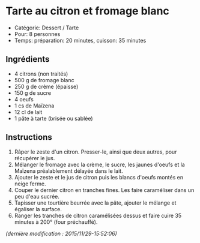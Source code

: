 # Tarte au citron et fromage blanc

* Catégorie: Dessert / Tarte
* Pour: 8 personnes
* Temps: préparation: 20 minutes, cuisson: 35 minutes

## Ingrédients
* 4 citrons (non traités)
* 500 g de fromage blanc
* 250 g de crème (épaisse)
* 150 g de sucre
* 4 oeufs
* 1 cs de Maïzena
* 12 cl de lait
* 1 pâte à tarte (brisée ou sablée)

## Instructions
1. Râper le zeste d'un citron. Presser-le, ainsi que deux autres, pour récupérer le jus.
1. Mélanger le fromage avec la crème, le sucre, les jaunes d'oeufs et la Maïzena préalablement délayée dans le lait.
1. Ajouter le zeste et le jus de citron puis les blancs d'oeufs montés en neige ferme.
1. Couper le dernier citron en tranches fines. Les faire caraméliser dans un peu d'eau sucrée.
1. Tapisser une tourtière beurrée avec la pâte, ajouter le mélange et égaliser la surface.
1. Ranger les tranches de citron caramélisées dessus et faire cuire 35 minutes à 200° (four préchauffé).

_(dernière modification : 2015/11/29-15:52:06)_

